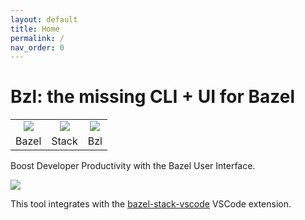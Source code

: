 ```yaml
---
layout: default
title: Home
permalink: /
nav_order: 0
---
```


# Bzl: the missing CLI + UI for Bazel

<table><tr>
<td style="text-align: center"><img src="https://upload.wikimedia.org/wikipedia/en/thumb/7/7d/Bazel_logo.svg/240px-Bazel_logo.svg.png" style="max-width: 120px" /></td>
<td style="text-align: center"><img src="https://user-images.githubusercontent.com/50580/78734740-486ba400-7906-11ea-89fa-f207544de185.png" style="max-width: 100px"  /></td>
<td style="text-align: center"><img src="https://user-images.githubusercontent.com/29654835/27530004-e789a11e-5a13-11e7-8a34-870da7e678ac.PNG" style="max-width: 120px"  /></td>
</tr><tr>
<td style="text-align: center">Bazel</td>
<td style="text-align: center">Stack</td>
<td style="text-align: center">Bzl</td>
</tr></table>

Boost Developer Productivity with the Bazel User Interface.

![](https://user-images.githubusercontent.com/50580/93263024-644f5d80-f762-11ea-936d-aeed0c5788a9.gif)

This tool integrates with the [bazel-stack-vscode](https://stackb.github.io/bazel-stack-vscode/) VSCode extension.

